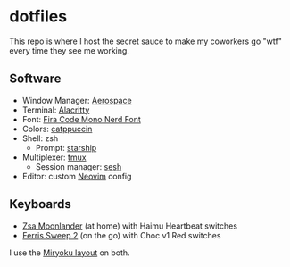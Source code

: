 # dotfiles
This repo is where I host the secret sauce to make my coworkers go "wtf" every time they see me working.

## Software

- Window Manager: [Aerospace](https://github.com/nikitabobko/AeroSpace?tab=readme-ov-file)
- Terminal: [Alacritty](https://alacritty.org/)
- Font: [Fira Code Mono Nerd Font](https://www.nerdfonts.com/)
- Colors: [catppuccin](https://github.com/catppuccin/catppuccin)
- Shell: zsh
  - Prompt: [starship](https://starship.rs/)
- Multiplexer: [tmux](https://github.com/tmux/tmux/wiki)
  - Session manager: [sesh](https://github.com/joshmedeski/sesh)
- Editor: custom [Neovim](https://neovim.io) config

## Keyboards

- [Zsa Moonlander](https://www.zsa.io/moonlander/) (at home) with Haimu Heartbeat switches
- [Ferris Sweep 2](https://github.com/davidphilipbarr/Sweep) (on the go) with Choc v1 Red switches

I use the [Miryoku layout](https://github.com/manna-harbour/miryoku) on both.
